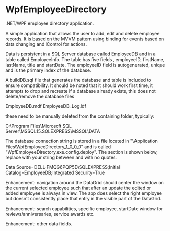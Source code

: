 # WpfEmployeeDirectory
.NET/WPF employee directory application.

A simple application that allows the user to add, edit and delete employee records. It is based on the MVVM pattern using binding for events based on data changing and IControl for actions.

Data is persistent in a SQL Server database called EmployeeDB and in a table called EmployeeInfo. The table has five fields , employeeID, firstName, lastName, title and startDate. The employeeID field is autogenerated, unique and is the primary index of the database. 

A buildDB.sql file that generates the database and table is included to ensure compatibility. It should be noted that it should work first time, it attempts to drop and recreate if a database already exists, this does not delete/remove the database files

EmployeeDB.mdf
EmployeeDB_Log.ldf

these need to be manually deleted from the containing folder, typically:

C:\Program Files\Microsoft SQL Server\MSSQL15.SQLEXPRESS\MSSQL\DATA


The database connection string is stored in a file located in "<Your Install Folder>\Application Files\WpfEmployeeDirectory_1_0_0_0" 
and is called "WpfEmployeeDirectory.exe.config.deploy". The section is shown below, replace with your string between <value> and </value> with no quotes.



  <applicationSettings>
    <WpfEmployeeDirectory.Properties.Settings>
      <setting name="DBConnectionString" serializeAs="String">
        <value>Data Source=DELL-FMQG6PQP5D\SQLEXPRESS;Initial Catalog=EmployeeDB;Integrated Security=True</value>
      </setting>
    </WpfEmployeeDirectory.Properties.Settings>
  </applicationSettings>


Enhancement: navigation around the DataGrid should center the window on the current selected employee such that after an update the edited or added employee
is always in view. The app does select the right employee but doesn't consistently place that entry in the visible part of the DataGrid.

Enhancement: search capabilities, specific employee, startDate window for reviews/anniversaries, service awards etc.

Enhancement: other data fields.
